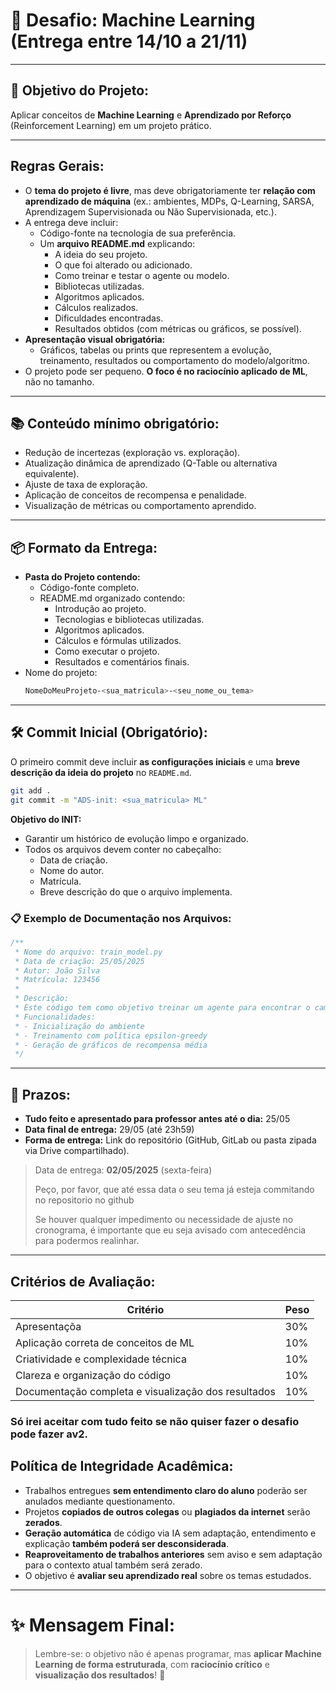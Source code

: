 # 📄 **Desafio: Machine Learning (Entrega entre 14/10 a 21/11)**

---

## 🎯 **Objetivo do Projeto:**
Aplicar conceitos de **Machine Learning** e **Aprendizado por Reforço** (Reinforcement Learning) em um projeto prático.

---

## **Regras Gerais:**

- O **tema do projeto é livre**, mas deve obrigatoriamente ter **relação com aprendizado de máquina** (ex.: ambientes, MDPs, Q-Learning, SARSA, Aprendizagem Supervisionada ou Não Supervisionada, etc.).
- A entrega deve incluir:
  - Código-fonte na tecnologia de sua preferência.
  - Um **arquivo README.md** explicando:
    - A ideia do seu projeto.
    - O que foi alterado ou adicionado.
    - Como treinar e testar o agente ou modelo.
    - Bibliotecas utilizadas.
    - Algoritmos aplicados.
    - Cálculos realizados.
    - Dificuldades encontradas.
    - Resultados obtidos (com métricas ou gráficos, se possível).
- **Apresentação visual obrigatória:**  
  - Gráficos, tabelas ou prints que representem a evolução, treinamento, resultados ou comportamento do modelo/algoritmo.
- O projeto pode ser pequeno. **O foco é no raciocínio aplicado de ML**, não no tamanho.

---

## 📚 **Conteúdo mínimo obrigatório:**

- Redução de incertezas (exploração vs. exploração).
- Atualização dinâmica de aprendizado (Q-Table ou alternativa equivalente).
- Ajuste de taxa de exploração.
- Aplicação de conceitos de recompensa e penalidade.
- Visualização de métricas ou comportamento aprendido.

---

## 📦 **Formato da Entrega:**

- **Pasta do Projeto contendo:**
  - Código-fonte completo.
  - README.md organizado contendo:
    - Introdução ao projeto.
    - Tecnologias e bibliotecas utilizadas.
    - Algoritmos aplicados.
    - Cálculos e fórmulas utilizados.
    - Como executar o projeto.
    - Resultados e comentários finais.
- Nome do projeto:  
  ```bash
  NomeDoMeuProjeto-<sua_matricula>-<seu_nome_ou_tema>
  ```

---

## 🛠️ **Commit Inicial (Obrigatório):**

O primeiro commit deve incluir **as configurações iniciais** e uma **breve descrição da ideia do projeto** no `README.md`.

```bash
git add .
git commit -m "ADS-init: <sua_matricula> ML"
```

**Objetivo do INIT:**  
- Garantir um histórico de evolução limpo e organizado.
- Todos os arquivos devem conter no cabeçalho:
  - Data de criação.
  - Nome do autor.
  - Matrícula.
  - Breve descrição do que o arquivo implementa.

### 📋 **Exemplo de Documentação nos Arquivos:**
```js
/**
 * Nome do arquivo: train_model.py
 * Data de criação: 25/05/2025
 * Autor: João Silva
 * Matrícula: 123456
 *
 * Descrição:
 * Este código tem como objetivo treinar um agente para encontrar o caminho ótimo em um ambiente customizado utilizando Q-Learning.
 * Funcionalidades:
 * - Inicialização do ambiente
 * - Treinamento com política epsilon-greedy
 * - Geração de gráficos de recompensa média
 */
```

---

## 📆 **Prazos:**

- **Tudo feito e apresentado para professor antes até o dia:** 25/05  
- **Data final de entrega:** 29/05 (até 23h59)  
- **Forma de entrega:** Link do repositório (GitHub, GitLab ou pasta zipada via Drive compartilhado).


> Data de entrega: **02/05/2025** (sexta-feira)  
>  
> Peço, por favor, que até essa data o seu tema já esteja commitando no repositorio no github
>  
> Se houver qualquer impedimento ou necessidade de ajuste no cronograma, é importante que eu seja avisado com antecedência para podermos realinhar.  



---

## **Critérios de Avaliação:**

| Critério                          | Peso   |
|------------------------------------|--------|
| Apresentaçõa | 30%    |
| Aplicação correta de conceitos de ML | 10%    |
| Criatividade e complexidade técnica | 10%    |
| Clareza e organização do código    | 10%    |
| Documentação completa e visualização dos resultados | 10%    |

### Só irei aceitar com tudo feito se não quiser fazer o desafio pode fazer av2.


## **Política de Integridade Acadêmica:**

- Trabalhos entregues **sem entendimento claro do aluno** poderão ser anulados mediante questionamento.
- Projetos **copiados de outros colegas** ou **plagiados da internet** serão **zerados**.
- **Geração automática** de código via IA sem adaptação, entendimento e explicação **também poderá ser desconsiderada**.
- **Reaproveitamento de trabalhos anteriores** sem aviso e sem adaptação para o contexto atual também será zerado.
- O objetivo é **avaliar seu aprendizado real** sobre os temas estudados.

---

# ✨ **Mensagem Final:**
> Lembre-se: o objetivo não é apenas programar, mas **aplicar Machine Learning de forma estruturada**, com **raciocínio crítico** e **visualização dos resultados**! 🚀
